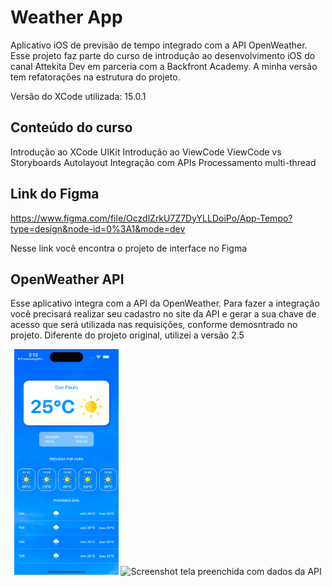 # Weather App
Aplicativo iOS de previsão de tempo integrado com a API OpenWeather. Esse projeto faz parte do curso de introdução ao desenvolvimento iOS do canal Attekita Dev em parceria com a Backfront Academy.
A minha versão tem refatorações na estrutura do projeto.

Versão do XCode utilizada: 15.0.1 

## Conteúdo do curso

Introdução ao XCode
UIKit
Introdução ao ViewCode
ViewCode vs Storyboards
Autolayout
Integração com APIs
Processamento multi-thread

## Link do Figma
https://www.figma.com/file/OczdlZrkU7Z7DyYLLDoiPo/App-Tempo?type=design&node-id=0%3A1&mode=dev

Nesse link você encontra o projeto de interface no Figma

## OpenWeather API
Esse aplicativo integra com a API da OpenWeather. Para fazer a integração você precisará realizar seu cadastro no site da API e gerar a sua chave de acesso que será utilizada nas requisições, conforme demosntrado no projeto.
Diferente do projeto original, utilizei a versão 2.5

<p align="center">
<img width="33%" src="https://github.com/giseletoledo/wheatherapp/blob/main/WeatherAppiPhone15Pro.png" alt="Screenshot app tela ao figma">
<img width="33%" src="https://github.com/giseletoledo/wheatherapp/blob/main/WeatherAppiPhone15Pro.gif" alt="Screenshot tela preenchida com dados da API">
</p>
